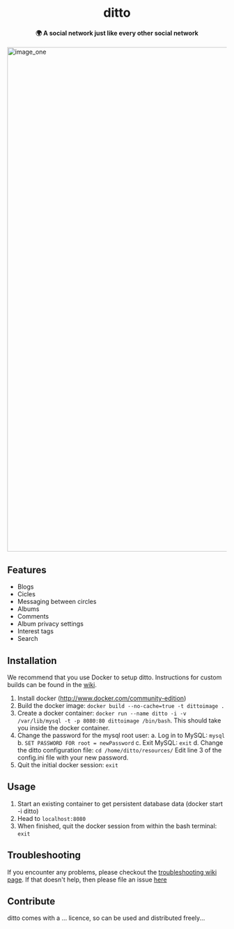 <h1 align="center">ditto</h1>

<h4 align="center">🌍 A social network just like every other social network</h4>

<img width="1157" alt="image_one" src="https://cloud.githubusercontent.com/assets/7552626/24883278/23d42266-1e3c-11e7-815a-2f6da3d6254a.png">

## Features
- Blogs
- Cicles
- Messaging between circles
- Albums
- Comments
- Album privacy settings
- Interest tags
- Search

## Installation

We recommend that you use Docker to setup ditto.  Instructions for custom builds can be found in the [wiki](http://github.com/FemiAw/ditto/wiki/Apache-Settings).

1. Install docker (http://www.docker.com/community-edition)
2. Build the docker image: `docker build --no-cache=true -t dittoimage .`
3. Create a docker container: `docker run --name ditto -i -v /var/lib/mysql -t -p 8080:80 dittoimage /bin/bash`. This should take you inside the docker container.
4. Change the password for the mysql root user: 
	a.	Log in to MySQL: `mysql`
	b.	`SET PASSWORD FOR root = newPassword`
	c.	Exit MySQL: `exit`
	d.	Change the ditto configuration file: `cd /home/ditto/resources/`
		Edit line 3 of the config.ini file with your new password.
5. Quit the initial docker session: `exit`


## Usage
1. Start an existing container to get persistent database data (docker start -i ditto)
2. Head to `localhost:8080`
3. When finished, quit the docker session from within the bash terminal: `exit`

## Troubleshooting
If you encounter any problems, please checkout the [troubleshooting wiki page](https://github.com/FemiAw/ditto/wiki/Troubleshooting).  If that doesn't help, then please file an issue [here](https://github.com/FemiAw/ditto/issues/new)

## Contribute
ditto comes with a ... licence, so can be used and distributed freely...

